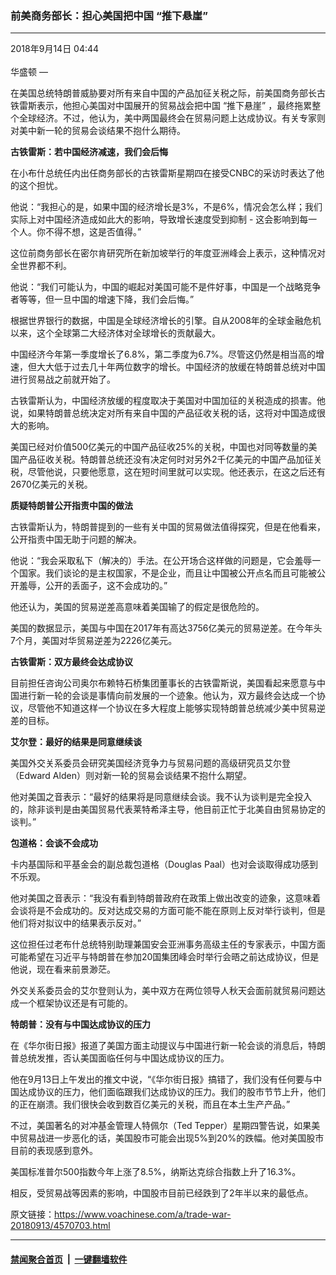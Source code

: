 ### 前美商务部长：担心美国把中国 “推下悬崖” 
------------------------

<div class="published">
 <span class="date" title="中国时间">
  <time datetime="2018-09-14T04:44:24+08:00">
   2018年9月14日 04:44
  </time>
 </span>
</div>
<br/>
<div class="wsw">
 <span class="dateline">
  华盛顿 —
 </span>
 <p>
  在美国总统特朗普威胁要对所有来自中国的产品加征关税之际，前美国商务部长古铁雷斯表示，他担心美国对中国展开的贸易战会把中国 “推下悬崖” ，最终拖累整个全球经济。不过，他认为，美中两国最终会在贸易问题上达成协议。有关专家则对美中新一轮的贸易会谈结果不抱什么期待。
 </p>
 <p>
  <strong>
   古铁雷斯：若中国经济减速，我们会后悔
  </strong>
 </p>
 <p>
  在小布什总统任内出任商务部长的古铁雷斯星期四在接受CNBC的采访时表达了他的这个担忧。
 </p>
 <p>
  他说：“我担心的是，如果中国的经济增长是3%，不是6%，情况会怎么样；我们实际上对中国经济造成如此大的影响，导致增长速度受到抑制 - 这会影响到每一个人。你不得不想，这是否值得。”
 </p>
 <p>
  这位前商务部长在密尔肯研究所在新加坡举行的年度亚洲峰会上表示，这种情况对全世界都不利。
 </p>
 <p>
  他说：“我们可能认为，中国的崛起对美国可能不是件好事，中国是一个战略竞争者等等，但一旦中国的增速下降，我们会后悔。”
 </p>
 <p>
  根据世界银行的数据，中国是全球经济增长的引擎。自从2008年的全球金融危机以来，这个全球第二大经济体对全球增长的贡献最大。
 </p>
 <p>
  中国经济今年第一季度增长了6.8%，第二季度为6.7%。尽管这仍然是相当高的增速，但大大低于过去几十年两位数字的增长。中国经济的放缓在特朗普总统对中国进行贸易战之前就开始了。
 </p>
 <p>
  古铁雷斯认为，中国经济放缓的程度取决于美国对中国加征的关税造成的损害。他说，如果特朗普总统决定对所有来自中国的产品征收关税的话，这将对中国造成很大的影响。
 </p>
 <p>
  美国已经对价值500亿美元的中国产品征收25%的关税，中国也对同等数量的美国产品征收关税。特朗普总统还没有决定何时对另外2千亿美元的中国产品加征关税，尽管他说，只要他愿意，这在短时间里就可以实现。他还表示，在这之后还有2670亿美元的关税。
 </p>
 <p>
  <strong>
   质疑特朗普公开指责中国的做法
  </strong>
 </p>
 <p>
  古铁雷斯认为，特朗普提到的一些有关中国的贸易做法值得探究，但是在他看来，公开指责中国无助于问题的解决。
 </p>
 <p>
  他说：“我会采取私下（解决的）手法。在公开场合这样做的问题是，它会羞辱一个国家。我们谈论的是主权国家，不是企业，而且让中国被公开点名而且可能被公开羞辱，公开的丢面子，这不会成功的。”
 </p>
 <p>
  他还认为，美国的贸易逆差高意味着美国输了的假定是很危险的。
 </p>
 <p>
  美国的数据显示，美国与中国在2017年有高达3756亿美元的贸易逆差。在今年头7个月，美国对华贸易逆差为2226亿美元。
 </p>
 <p>
  <strong>
   古铁雷斯：双方最终会达成协议
  </strong>
 </p>
 <p>
  目前担任咨询公司奥尔布赖特石桥集团董事长的古铁雷斯说，美国看起来愿意与中国进行新一轮的会谈是事情向前发展的一个迹象。他认为，双方最终会达成一个协议，尽管他不知道这样一个协议在多大程度上能够实现特朗普总统减少美中贸易逆差的目标。
 </p>
 <p>
  <strong>
   艾尔登：最好的结果是同意继续谈
  </strong>
 </p>
 <p>
  美国外交关系委员会研究美国经济竞争力与贸易问题的高级研究员艾尔登（Edward Alden）则对新一轮的贸易会谈结果不抱什么期望。
 </p>
 <p>
  他对美国之音表示：“最好的结果将是同意继续会谈。我不认为谈判是完全投入的，除非谈判是由美国贸易代表莱特希泽主导，他目前正忙于北美自由贸易协定的谈判。”
 </p>
 <p>
  <strong>
   包道格：会谈不会成功
  </strong>
 </p>
 <p>
  卡内基国际和平基金会的副总裁包道格（Douglas Paal）也对会谈取得成功感到不乐观。
 </p>
 <p>
  他对美国之音表示：“我没有看到特朗普政府在政策上做出改变的迹象，这意味着会谈将是不会成功的。反对达成交易的方面可能不能在原则上反对举行谈判，但是他们将对拟议中的结果表示反对。”
 </p>
 <p>
  这位担任过老布什总统特别助理兼国安会亚洲事务高级主任的专家表示，中国方面可能希望在习近平与特朗普在参加20国集团峰会时举行会晤之前达成协议，但是他说，现在看来前景渺茫。
 </p>
 <p>
  外交关系委员会的艾尔登则认为，美中双方在两位领导人秋天会面前就贸易问题达成一个框架协议还是有可能的。
 </p>
 <p>
  <strong>
   特朗普：没有与中国达成协议的压力
  </strong>
 </p>
 <p>
  在《华尔街日报》报道了美国方面主动提议与中国进行新一轮会谈的消息后，特朗普总统发推，否认美国面临任何与中国达成协议的压力。
 </p>
 <p>
  他在9月13日上午发出的推文中说，“《华尔街日报》搞错了，我们没有任何要与中国达成协议的压力，他们面临跟我们达成协议的压力。我们的股市节节上升，他们的正在崩溃。我们很快会收到数百亿美元的关税，而且在本土生产产品。”
 </p>
 <p>
  不过，美国著名的对冲基金管理人特佩尔（Ted Tepper）星期四警告说，如果美中贸易战进一步恶化的话，美国股市可能会出现5%到20%的跌幅。他对美国股市目前的表现感到意外。
 </p>
 <p>
  美国标准普尔500指数今年上涨了8.5%，纳斯达克综合指数上升了16.3%。
 </p>
 <p>
  相反，受贸易战等因素的影响，中国股市目前已经跌到了2年半以来的最低点。
 </p>
 <div class="clear">
 </div>
 <div class="wsw__embed">
  <div class="infgraphicsAttach">
   <script type="text/javascript">
   </script>
   <div class="snippetLoading twitterSnippet">
   </div>
   <script type="text/javascript">
   </script>
  </div>
 </div>
 <p>
 </p>
</div>

原文链接：https://www.voachinese.com/a/trade-war-20180913/4570703.html


------------------------
#### [禁闻聚合首页](https://github.com/gfw-breaker/banned-news/blob/master/README.md) &nbsp;|&nbsp;  [一键翻墙软件](https://github.com/gfw-breaker/nogfw/blob/master/README.md)